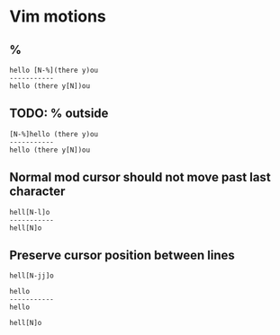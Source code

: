 # Vim motions

## %

```
hello [N-%](there y)ou
-----------
hello (there y[N])ou
```

## TODO: % outside

```
[N-%]hello (there y)ou
-----------
hello (there y[N])ou
```



## Normal mod cursor should not move past last character

```
hell[N-l]o
-----------
hell[N]o
```

## Preserve cursor position between lines

```
hell[N-jj]o

hello
-----------
hello

hell[N]o
```
